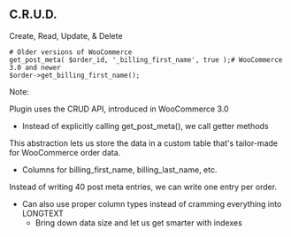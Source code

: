 ## C.R.U.D.

<p class="fragment" data-fragment-index="0" style="margin-bottom: 1em;">Create, Read, Update, &amp; Delete</p>

<pre class="fragment fragment-replacement hljs" data-fragment-index="1"><code class="fragment fade-out lang-php" data-fragment-index="2"># Older versions of WooCommerce
get_post_meta( $order_id, '_billing_first_name', true );</code><code class="fragment fade-in lang-php" data-fragment-index="2"># WooCommerce 3.0 and newer
$order->get_billing_first_name();</code></pre>

Note:

Plugin uses the CRUD API, introduced in WooCommerce 3.0
- Instead of explicitly calling get_post_meta(), we call getter methods

This abstraction lets us store the data in a custom table that's tailor-made for WooCommerce order data.
- Columns for billing_first_name, billing_last_name, etc.

Instead of writing 40 post meta entries, we can write one entry per order.
- Can also use proper column types instead of cramming everything into LONGTEXT
    - Bring down data size and let us get smarter with indexes
